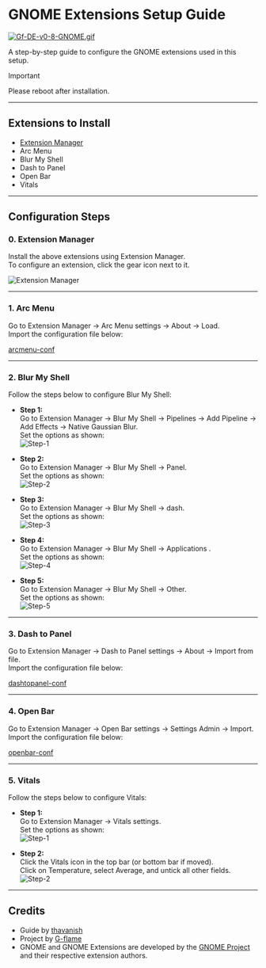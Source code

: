 # GNOME Extensions Setup Guide

[![Gf-DE-v0-8-GNOME.gif](https://i.postimg.cc/vTHG4JyY/Gf-DE-v0-8-GNOME.gif)](https://postimg.cc/ph7w71y4)

A step-by-step guide to configure the GNOME extensions used in this setup.

> [!IMPORTANT]
> Please reboot after installation.

---

## Extensions to Install

- [Extension Manager](https://mattjakeman.com/apps/extension-manager)
- Arc Menu
- Blur My Shell
- Dash to Panel
- Open Bar
- Vitals

---

## Configuration Steps

### 0. Extension Manager

Install the above extensions using Extension Manager.  
To configure an extension, click the gear icon next to it.

![Extension Manager](guide-assets/extension-manager.png)

---

### 1. Arc Menu

Go to Extension Manager → Arc Menu settings → About → Load.  
Import the configuration file below:

[arcmenu-conf](guide-assets/arcmenu-conf)

---

### 2. Blur My Shell

Follow the steps below to configure Blur My Shell:

- **Step 1:**  
  Go to Extension Manager → Blur My Shell → Pipelines → Add Pipeline → Add Effects → Native Gaussian Blur.  
  Set the options as shown:  
  ![Step-1](guide-assets/blur-my-shell-1.png)

- **Step 2:**  
  Go to Extension Manager → Blur My Shell → Panel.  
  Set the options as shown:  
  ![Step-2](guide-assets/blur-my-shell-2.png)

- **Step 3:**  
  Go to Extension Manager → Blur My Shell → dash.  
  Set the options as shown:  
  ![Step-3](guide-assets/blur-my-shell-3.png)

- **Step 4:**  
  Go to Extension Manager → Blur My Shell → Applications
  .  
  Set the options as shown:  
  ![Step-4](guide-assets/blur-my-shell-4.png)

- **Step 5:**  
  Go to Extension Manager → Blur My Shell → Other.  
  Set the options as shown:  
  ![Step-5](guide-assets/blur-my-shell-5.png)

---

### 3. Dash to Panel

Go to Extension Manager → Dash to Panel settings → About → Import from file.  
Import the configuration file below:

[dashtopanel-conf](guide-assets/dashtopanel-conf)

---

### 4. Open Bar

Go to Extension Manager → Open Bar settings → Settings Admin → Import.  
Import the configuration file below:

[openbar-conf](guide-assets/openbar-conf)

---

### 5. Vitals

Follow the steps below to configure Vitals:

- **Step 1:**  
  Go to Extension Manager → Vitals settings.  
  Set the options as shown:  
  ![Step-1](guide-assets/vitals-1.png)

- **Step 2:**  
  Click the Vitals icon in the top bar (or bottom bar if moved).  
  Click on Temperature, select Average, and untick all other fields.  
  ![Step-2](guide-assets/vitals-2.png)

---

## Credits

- Guide by [thavanish](https://github.com/thavanish)
- Project by [G-flame](https://github.com/g-flame)
- GNOME and GNOME Extensions are developed by the [GNOME Project](https://www.gnome.org/) and their respective extension authors.

